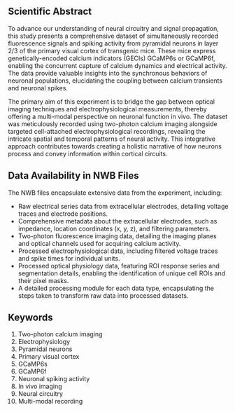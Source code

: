 ## Scientific Abstract

To advance our understanding of neural circuitry and signal propagation, this study presents a comprehensive dataset of simultaneously recorded fluorescence signals and spiking activity from pyramidal neurons in layer 2/3 of the primary visual cortex of transgenic mice. These mice express genetically-encoded calcium indicators (GECIs) GCaMP6s or GCaMP6f, enabling the concurrent capture of calcium dynamics and electrical activity. The data provide valuable insights into the synchronous behaviors of neuronal populations, elucidating the coupling between calcium transients and neuronal spikes.

The primary aim of this experiment is to bridge the gap between optical imaging techniques and electrophysiological measurements, thereby offering a multi-modal perspective on neuronal function in vivo. The dataset was meticulously recorded using two-photon calcium imaging alongside targeted cell-attached electrophysiological recordings, revealing the intricate spatial and temporal patterns of neural activity. This integrative approach contributes towards creating a holistic narrative of how neurons process and convey information within cortical circuits.

## Data Availability in NWB Files

The NWB files encapsulate extensive data from the experiment, including:
- Raw electrical series data from extracellular electrodes, detailing voltage traces and electrode positions.
- Comprehensive metadata about the extracellular electrodes, such as impedance, location coordinates (x, y, z), and filtering parameters.
- Two-photon fluorescence imaging data, detailing the imaging planes and optical channels used for acquiring calcium activity.
- Processed electrophysiological data, including filtered voltage traces and spike times for individual units.
- Processed optical physiology data, featuring ROI response series and segmentation details, enabling the identification of unique cell ROIs and their pixel masks.
- A detailed processing module for each data type, encapsulating the steps taken to transform raw data into processed datasets.

## Keywords

1. Two-photon calcium imaging
2. Electrophysiology
3. Pyramidal neurons
4. Primary visual cortex
5. GCaMP6s
6. GCaMP6f
7. Neuronal spiking activity
8. In vivo imaging
9. Neural circuitry
10. Multi-modal recording